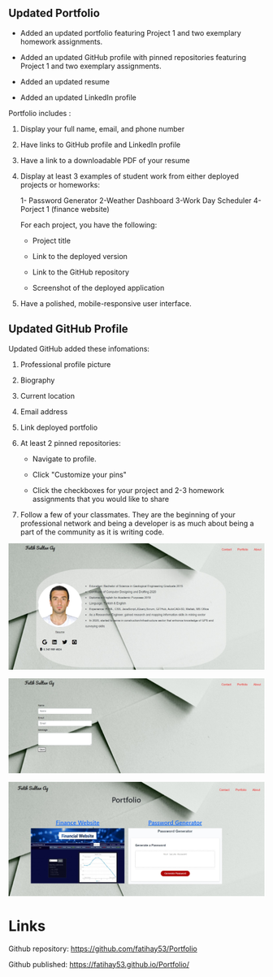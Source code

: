 ## Updated Portfolio
* Added an updated portfolio featuring Project 1 and two exemplary homework assignments.

* Added an updated GitHub profile with pinned repositories featuring Project 1 and two exemplary assignments.

* Added an updated resume

* Added an updated LinkedIn profile

Portfolio includes :  

1. Display your full name, email, and phone number

2. Have links to  GitHub profile and LinkedIn profile

3. Have a link to a downloadable PDF of your resume

4. Display at least 3 examples of student work from either deployed projects or homeworks:

   1- Password Generator
   2-Weather Dashboard
   3-Work Day Scheduler
   4-Porject 1 (finance website)

   For each project, you have the following:

   * Project title

    * Link to the deployed version

    * Link to the GitHub repository

    * Screenshot of the deployed application

5. Have a polished, mobile-responsive user interface.

## Updated GitHub Profile



Updated GitHub added these infomations:

1. Professional profile picture 

2. Biography

3. Current location

4. Email address

5. Link deployed portfolio

6. At least 2 pinned repositories:

   * Navigate to profile.

   * Click "Customize your pins"

   * Click the checkboxes for your project and 2-3 homework assignments that you would like to share

7. Follow a few of your classmates. They are the beginning of your professional network and being a developer is as much about being a part of the community as it is writing code.


![GitHub Logo](/assets/photo/about.jpg)


![GitHub Logo](/assets/photo/contact.jpg)

![GitHub Logo](/assets/photo/portfolio.jpg)

# Links

Github repository: https://github.com/fatihay53/Portfolio

Github published: https://fatihay53.github.io/Portfolio/


